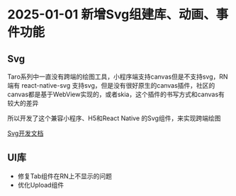 # 2025-01-01 新增Svg组建库、动画、事件功能

## Svg

Taro系列中一直没有跨端的绘图工具，小程序端支持canvas但是不支持svg，RN端有 react-native-svg 支持svg，但是没有很好原生的canvas插件，社区的canvas都是基于WebView实现的，或者skia，这个插件的书写方式和canvas有较大的差异

所以开发了这个兼容小程序、H5和React Native 的Svg组件，来实现跨端绘图

[Svg开发文档](https://duxapp.com/docs/duxui/svg/)


## UI库

- 修复Tab组件在RN上不显示的问题
- 优化Upload组件